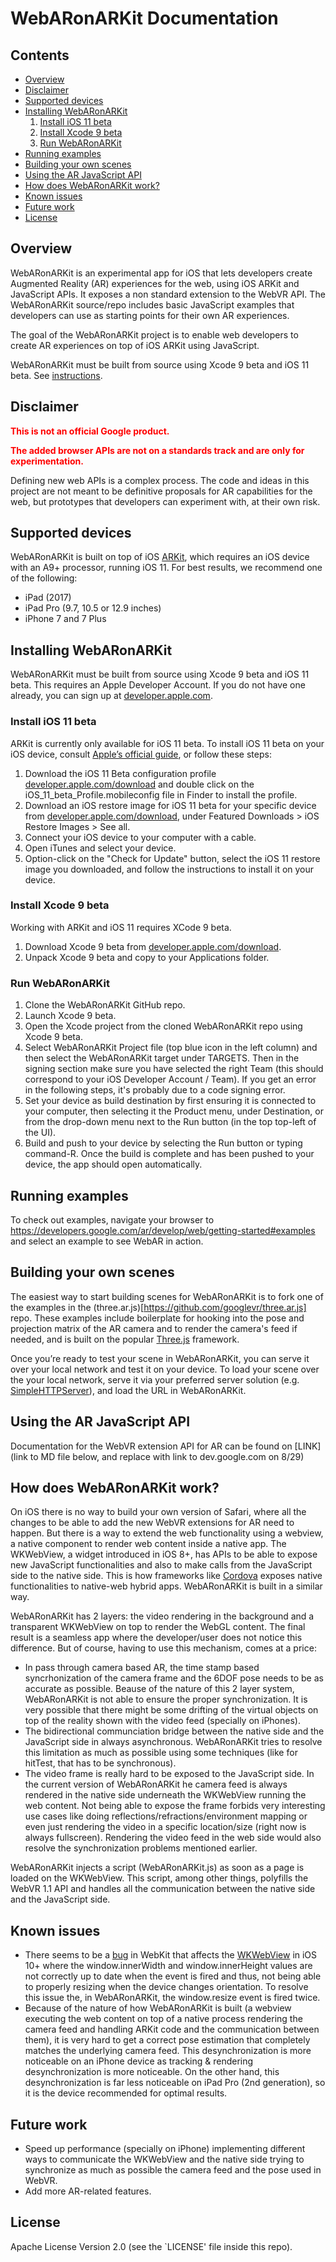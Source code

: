 # WebARonARKit Documentation

## Contents

+ [Overview](#Overview)
+ [Disclaimer](#Disclaimer)
+ [Supported devices](#SupportedDevices)
+ [Installing WebARonARKit](#InstallingWebARonARKit)
  1. [Install iOS 11 beta](#InstalliOS11beta)
  2. [Install Xcode 9 beta](#InstallXcode9beta)
  3. [Run WebARonARKit](#RunWebARonARKit)
+ [Running examples](#RunningExamples)
+ [Building your own scenes](#BuildingScenes)
+ [Using the AR JavaScript API](#ARJavascriptAPI)
+ [How does WebARonARKit work?](#HowWebARonARKitWorks)
+ [Known issues](#KnownIssues)
+ [Future work](#FutureWork)
+ [License](#License)


## <a name="Overview">Overview</a>
WebARonARKit is an experimental app for iOS that lets developers create Augmented Reality (AR) experiences for the web, using iOS ARKit and JavaScript APIs. It exposes a non standard extension to the WebVR API. The WebARonARKit source/repo includes basic JavaScript examples that developers can use as starting points for their own AR experiences.

The goal of the WebARonARKit project is to enable web developers to create AR experiences on top of iOS ARKit using JavaScript.

WebARonARKit must be built from source using Xcode 9 beta and iOS 11 beta. See [instructions](#InstallingWebARonARKit).

## <a name="Disclaimer">Disclaimer</a>
<span style="color:red">**This is not an official Google product.**</span>

<span style="color:red">**The added browser APIs are not on a standards track and are only for experimentation.**</span>

Defining new web APIs is a complex process. The code and ideas in this project are not meant to be definitive proposals for AR capabilities for the web, but prototypes that developers can experiment with, at their own risk.

## <a name="SupportedDevices">Supported devices</a>
WebARonARKit is built on top of iOS [ARKit](https://developer.apple.com/arkit/), which requires an iOS device with an A9+ processor, running iOS 11. For best results, we recommend one of the following:

+ iPad (2017)
+ iPad Pro (9.7, 10.5 or 12.9 inches)
+ iPhone 7 and 7 Plus

## <a name="InstallingWebARonARKit">Installing WebARonARKit</a>
WebARonARKit must be built from source using Xcode 9 beta and iOS 11 beta. This requires an Apple Developer Account. If you do not have one already, you can sign up at [developer.apple.com](http://developer.apple.com).

### <a name="InstalliOS11beta">Install iOS 11 beta</a>
ARKit is currently only available for iOS 11 beta. To install iOS 11 beta on your iOS device, consult [Apple’s official guide](https://developer.apple.com/support/beta-software/install-ios-beta/), or follow these steps:

1. Download the iOS 11 Beta configuration profile [developer.apple.com/download](https://developer.apple.com/download/) and double click on the iOS_11_beta_Profile.mobileconfig file in Finder to install the profile.
2. Download an iOS restore image for iOS 11 beta for your specific device from [developer.apple.com/download](https://developer.apple.com/download/), under Featured Downloads > iOS Restore Images > See all.
3. Connect your iOS device to your computer with a cable.
4. Open iTunes and select your device.
5. Option-click on the "Check for Update" button, select the iOS 11 restore image you downloaded, and follow the instructions to install it on your device.

### <a name="InstallXcode9beta">Install Xcode 9 beta</a>
Working with ARKit and iOS 11 requires XCode 9 beta.

1. Download Xcode 9 beta from [developer.apple.com/download](https://developer.apple.com/download/).
2. Unpack Xcode 9 beta and copy to your Applications folder.

### <a name="RunWebARonARKit">Run WebARonARKit</a>
1. Clone the WebARonARKit GitHub repo.
2. Launch Xcode 9 beta.
3. Open the Xcode project from the cloned WebARonARKit repo using Xcode 9 beta.
4. Select WebARonARKit Project file (top blue icon in the left column) and then select the WebARonARKit target under TARGETS. Then in the signing section make sure you have selected the right Team (this should correspond to your iOS Developer Account / Team). If you get an error in the following steps, it's probably due to a code signing error.
5. Set your device as build destination by first ensuring it is connected to your computer, then selecting it the Product menu, under Destination, or from the drop-down menu next to the Run button (in the top top-left of the UI).
6. Build and push to your device by selecting the Run button or typing command-R. Once the build is complete and has been pushed to your device, the app should open automatically.

## <a name="RunningExamples">Running examples</a>
To check out examples, navigate your browser to https://developers.google.com/ar/develop/web/getting-started#examples and select an example to see WebAR in action.


## <a name="BuildingScenes">Building your own scenes</a>
The easiest way to start building scenes for WebARonARKit is to fork one of the examples in the (three.ar.js)[https://github.com/googlevr/three.ar.js] repo. These examples include boilerplate for hooking into the pose and projection matrix of the AR camera and to render the camera's feed if needed, and is built on the popular [Three.js](https://threejs.org/) framework.

Once you’re ready to test your scene in WebARonARKit, you can serve it over your local network and test it on your device. To load your scene over the your local network, serve it via your preferred server solution (e.g. [SimpleHTTPServer](http://lifehacker.com/start-a-simple-web-server-from-any-directory-on-your-ma-496425450)), and load the URL in WebARonARKit.

## <a name="ARJavascriptAPI">Using the AR JavaScript API</a>
<p style="color=red">Documentation for the WebVR extension API for AR can be found on [LINK](link to MD file below, and replace with link to dev.google.com on 8/29)</p>

## <a name="HowWebARonARKitWorks">How does WebARonARKit work?</a>
On iOS there is no way to build your own version of Safari, where all the changes to be able to add the new WebVR extensions for AR need to happen. But there is a way to extend the web functionality using a webview, a native component to render web content inside a native app. The WKWebView, a widget introduced in iOS 8+, has APIs to be able to expose new JavaScript functionalities and also to make calls from the JavaScript side to the native side. This is how frameworks like [Cordova](https://cordova.apache.org/) exposes native functionalities to native-web hybrid apps. WebARonARKit is built in a similar way.

WebARonARKit has 2 layers: the video rendering in the background and a transparent WKWebView on top to render the WebGL content. The final result is a seamless app where the developer/user does not notice this difference. But of course, having to use this mechanism, comes at a price:

* In pass through camera based AR, the time stamp based syncrhonization of the camera frame and the 6DOF pose needs to be as accurate as possible. Beause of the nature of this 2 layer system, WebARonARKit is not able to ensure the proper synchronization. It is very possible that there might be some drifting of the virtual objects on top of the reality shown with the video feed (specially on iPhones).
* The bidirectional communciation bridge between the native side and the JavaScript side in always asynchronous. WebARonARKit tries to resolve this limitation as much as possible using some techniques (like for hitTest, that has to be synchronous).
* The video frame is really hard to be exposed to the JavaScript side. In the current version of WebARonARKit he camera feed is always rendered in the native side underneath the WKWebView running the web content. Not being able to expose the frame forbids very interesting use cases like doing reflections/refractions/environment mapping or even just rendering the video in a specific location/size (right now is always fullscreen). Rendering the video feed in the web side would also resolve the synchronization problems mentioned earlier.

WebARonARKit injects a script (WebARonARKit.js) as soon as a page is loaded on the WKWebView. This script, among other things, polyfills the WebVR 1.1 API and handles all the communication between the native side and the JavaScript side.

## <a name="KnownIssues">Known issues</a>
+ There seems to be a [bug](https://bugs.webkit.org/show_bug.cgi?id=170595) in WebKit that affects the [WKWebView](https://developer.apple.com/documentation/webkit/wkwebview) in iOS 10+ where the window.innerWidth and window.innerHeight values are not correctly up to date when the event is fired and thus, not being able to properly resizing when the device changes orientation. To resolve this issue the, in WebARonARKit, the window.resize event is fired twice.
+ Because of the nature of how WebARonARKit is built (a webview executing the web content on top of a native process rendering the camera feed and handling ARKit code and the communication between them), it is very hard to get a correct pose estimation that completely matches the underlying camera feed. This desynchronization is more noticeable on an iPhone device as tracking & rendering desynchronization is more noticeable. On the other hand, this desynchronization is far less noticeable on iPad Pro (2nd generation), so it is the device recommended for optimal results.

## <a name="FutureWork">Future work</a>
+ Speed up performance (specially on iPhone) implementing different ways to communicate the WKWebView and the native side trying to synchronize as much as possible the camera feed and the pose used in WebVR.
+ Add more AR-related features.


## <a name="License">License</a>
Apache License Version 2.0 (see the `LICENSE' file inside this repo).
